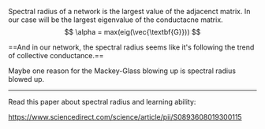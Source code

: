 Spectral radius of a network is the largest value of the adjacenct matrix. In our case will be the largest eigenvalue of the conductacne matrix.
$$
\alpha = max(eig(\vec{\textbf{G}}))
$$


==And in our network, the spectral radius seems like it's following the trend of collective conductance.==

Maybe one reason for the Mackey-Glass blowing up is spectral radius blowed up.

-----

Read this paper about spectral radius and learning ability:

https://www.sciencedirect.com/science/article/pii/S0893608019300115


